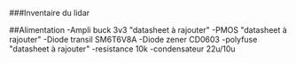 ###Inventaire du lidar

##Alimentation
-Ampli buck 3v3 "datasheet à rajouter"
-PMOS		"datasheet à rajouter"
-Diode transil	SM6T6V8A
-Diode zener	CD0603
-polyfuse	"datasheet à rajouter"
-resistance 	10k
-condensateur  22u/10u

